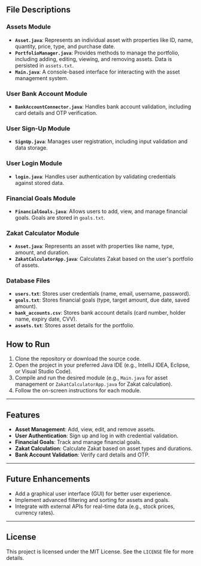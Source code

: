 ## File Descriptions

### **Assets Module**
- **`Asset.java`**: Represents an individual asset with properties like ID, name, quantity, price, type, and purchase date.
- **`PortfolioManager.java`**: Provides methods to manage the portfolio, including adding, editing, viewing, and removing assets. Data is persisted in `assets.txt`.
- **`Main.java`**: A console-based interface for interacting with the asset management system.

### **User Bank Account Module**
- **`BankAccountConnector.java`**: Handles bank account validation, including card details and OTP verification.

### **User Sign-Up Module**
- **`SignUp.java`**: Manages user registration, including input validation and data storage.

### **User Login Module**
- **`login.java`**: Handles user authentication by validating credentials against stored data.

### **Financial Goals Module**
- **`FinancialGoals.java`**: Allows users to add, view, and manage financial goals. Goals are stored in `goals.txt`.

### **Zakat Calculator Module**
- **`Asset.java`**: Represents an asset with properties like name, type, amount, and duration.
- **`ZakatCalculatorApp.java`**: Calculates Zakat based on the user's portfolio of assets.

### **Database Files**
- **`users.txt`**: Stores user credentials (name, email, username, password).
- **`goals.txt`**: Stores financial goals (type, target amount, due date, saved amount).
- **`bank_accounts.csv`**: Stores bank account details (card number, holder name, expiry date, CVV).
- **`assets.txt`**: Stores asset details for the portfolio.



## How to Run

1. Clone the repository or download the source code.
2. Open the project in your preferred Java IDE (e.g., IntelliJ IDEA, Eclipse, or Visual Studio Code).
3. Compile and run the desired module (e.g., `Main.java` for asset management or `ZakatCalculatorApp.java` for Zakat calculation).
4. Follow the on-screen instructions for each module.

---

## Features

- **Asset Management**: Add, view, edit, and remove assets.
- **User Authentication**: Sign up and log in with credential validation.
- **Financial Goals**: Track and manage financial goals.
- **Zakat Calculation**: Calculate Zakat based on asset types and durations.
- **Bank Account Validation**: Verify card details and OTP.

---

## Future Enhancements

- Add a graphical user interface (GUI) for better user experience.
- Implement advanced filtering and sorting for assets and goals.
- Integrate with external APIs for real-time data (e.g., stock prices, currency rates).

---

## License

This project is licensed under the MIT License. See the `LICENSE` file for more details.